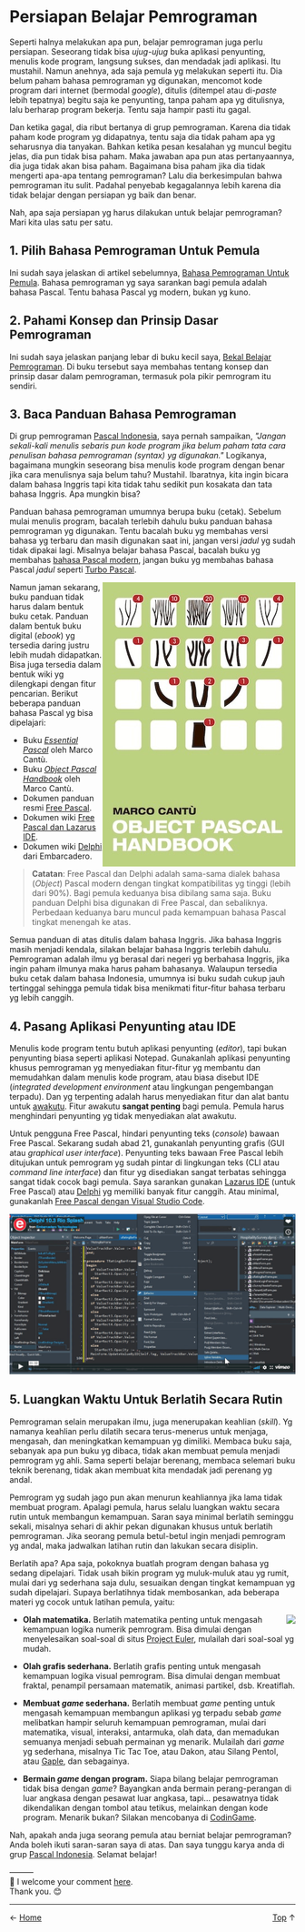 # Persiapan Belajar Pemrograman

Seperti halnya melakukan apa pun, belajar pemrograman juga perlu persiapan. Seseorang tidak bisa *ujug-ujug* buka aplikasi penyunting, menulis kode program, langsung sukses, dan mendadak jadi aplikasi. Itu mustahil. Namun anehnya, ada saja pemula yg melakukan seperti itu. Dia belum paham bahasa pemrograman yg digunakan, mencomot kode program dari internet (bermodal *google*), ditulis (ditempel atau di-*paste* lebih tepatnya) begitu saja ke penyunting, tanpa paham apa yg ditulisnya, lalu berharap program bekerja. Tentu saja hampir pasti itu gagal.

Dan ketika gagal, dia ribut bertanya di grup pemrograman. Karena dia tidak paham kode program yg didapatnya, tentu saja dia tidak paham apa yg seharusnya dia tanyakan. Bahkan ketika pesan kesalahan yg muncul begitu jelas, dia pun tidak bisa paham. Maka jawaban apa pun atas pertanyaannya, dia juga tidak akan bisa paham. Bagaimana bisa paham jika dia tidak mengerti apa-apa tentang pemrograman? Lalu dia berkesimpulan bahwa pemrograman itu sulit. Padahal penyebab kegagalannya lebih karena dia tidak belajar dengan persiapan yg baik dan benar.

Nah, apa saja persiapan yg harus dilakukan untuk belajar pemrograman? Mari kita ulas satu per satu.

## 1. Pilih Bahasa Pemrograman Untuk Pemula

Ini sudah saya jelaskan di artikel sebelumnya, [Bahasa Pemrograman Untuk Pemula][12]. Bahasa pemrograman yg saya sarankan bagi pemula adalah bahasa Pascal. Tentu bahasa Pascal yg modern, bukan yg kuno.

## 2. Pahami Konsep dan Prinsip Dasar Pemrograman

Ini sudah saya jelaskan panjang lebar di buku kecil saya, [Bekal Belajar Pemrograman][13]. Di buku tersebut saya membahas tentang konsep dan prinsip dasar dalam pemrograman, termasuk pola pikir pemrogram itu sendiri.

## 3. Baca Panduan Bahasa Pemrograman

Di grup pemrograman [Pascal Indonesia][1], saya pernah sampaikan, *"Jangan sekali-kali menulis sebaris pun kode program jika belum paham tata cara penulisan bahasa pemrograman (syntax) yg digunakan."* Logikanya, bagaimana mungkin seseorang bisa menulis kode program dengan benar jika cara menulisnya saja belum tahu? Mustahil. Ibaratnya, kita ingin bicara dalam bahasa Inggris tapi kita tidak tahu sedikit pun kosakata dan tata bahasa Inggris. Apa mungkin bisa?

Panduan bahasa pemrograman umumnya berupa buku (cetak). Sebelum mulai menulis program, bacalah terlebih dahulu buku panduan bahasa pemrograman yg digunakan. Tentu bacalah buku yg membahas versi bahasa yg terbaru dan masih digunakan saat ini, jangan versi *jadul* yg sudah tidak dipakai lagi. Misalnya belajar bahasa Pascal, bacalah buku yg membahas [bahasa Pascal modern][2], jangan buku yg membahas bahasa Pascal *jadul* seperti [Turbo Pascal][3].

<img align="right" src="img/delphi_handbook.jpg">

Namun jaman sekarang, buku panduan tidak harus dalam bentuk buku cetak. Panduan dalam bentuk buku digital (*ebook*) yg tersedia daring justru lebih mudah didapatkan. Bisa juga tersedia dalam bentuk wiki yg dilengkapi dengan fitur pencarian. Berikut beberapa panduan bahasa Pascal yg bisa dipelajari:

* Buku [*Essential Pascal*][6] oleh Marco Cantù.
* Buku [*Object Pascal Handbook*][7] oleh Marco Cantù.
* Dokumen panduan resmi [Free Pascal][4].
* Dokumen wiki [Free Pascal dan Lazarus IDE][5].
* Dokumen wiki [Delphi][8] dari Embarcadero.

> **Catatan**: Free Pascal dan Delphi adalah sama-sama dialek bahasa (*Object*) Pascal modern dengan tingkat kompatibilitas yg tinggi (lebih dari 90%). Bagi pemula keduanya bisa dibilang sama saja. Buku panduan Delphi bisa digunakan di Free Pascal, dan sebaliknya. Perbedaan keduanya baru muncul pada kemampuan bahasa Pascal tingkat menengah ke atas.

Semua panduan di atas ditulis dalam bahasa Inggris. Jika bahasa Inggris masih menjadi kendala, silakan belajar bahasa Inggris terlebih dahulu. Pemrograman adalah ilmu yg berasal dari negeri yg berbahasa Inggris, jika ingin paham ilmunya maka harus paham bahasanya. Walaupun tersedia buku cetak dalam bahasa Indonesia, umumnya isi buku sudah cukup jauh tertinggal sehingga pemula tidak bisa menikmati fitur-fitur bahasa terbaru yg lebih canggih.

## 4. Pasang Aplikasi Penyunting atau IDE

Menulis kode program tentu butuh aplikasi penyunting (*editor*), tapi bukan penyunting biasa seperti aplikasi Notepad. Gunakanlah aplikasi penyunting khusus pemrograman yg menyediakan fitur-fitur yg membantu dan memudahkan dalam menulis kode program, atau biasa disebut IDE (*integrated development environment* atau lingkungan pengembangan terpadu). Dan yg terpenting adalah harus menyediakan fitur dan alat bantu untuk [awakutu][9]. Fitur awakutu **sangat penting** bagi pemula. Pemula harus menghindari penyunting yg tidak menyediakan alat awakutu.

Untuk pengguna Free Pascal, hindari penyunting teks (*console*) bawaan Free Pascal. Sekarang sudah abad 21, gunakanlah penyunting grafis (GUI atau *graphical user interface*). Penyunting teks bawaan Free Pascal lebih ditujukan untuk pemrogram yg sudah pintar di lingkungan teks (CLI atau *command line interface*) dan fitur yg disediakan sangat terbatas sehingga sangat tidak cocok bagi pemula. Saya sarankan gunakan [Lazarus IDE][10] (untuk Free Pascal) atau [Delphi][14] yg memiliki banyak fitur canggih. Atau minimal, gunakanlah [Free Pascal dengan Visual Studio Code][11].

[![Delphi demo video.](img/delphi_rio_thumb.png)](https://player.vimeo.com/video/300656745)

## 5. Luangkan Waktu Untuk Berlatih Secara Rutin

Pemrograman selain merupakan ilmu, juga menerupakan keahlian (*skill*). Yg namanya keahlian perlu dilatih secara terus-menerus untuk menjaga, mengasah, dan meningkatkan kemampuan yg dimiliki. Membaca buku saja, sebanyak apa pun buku yg dibaca, tidak akan membuat pemula menjadi pemrogram yg ahli. Sama seperti belajar berenang, membaca selemari buku teknik berenang, tidak akan membuat kita mendadak jadi perenang yg andal.

Pemrogram yg sudah jago pun akan menurun keahliannya jika lama tidak membuat program. Apalagi pemula, harus selalu luangkan waktu secara rutin untuk membangun kemampuan. Saran saya minimal berlatih seminggu sekali, misalnya sehari di akhir pekan digunakan khusus untuk berlatih pemrograman. Jika seorang pemula betul-betul ingin menjadi pemrogram yg andal, maka jadwalkan latihan rutin dan lakukan secara disiplin.

Berlatih apa? Apa saja, pokoknya buatlah program dengan bahasa yg sedang dipelajari. Tidak usah bikin program yg muluk-muluk atau yg rumit, mulai dari yg sederhana saja dulu, sesuaikan dengan tingkat kemampuan yg sudah dipelajari. Supaya berlatihnya tidak membosankan, ada beberapa materi yg cocok untuk latihan pemula, yaitu:

<img align="right" src="https://raw.githubusercontent.com/git-bee/gaple/master/gaple.gif">

* **Olah matematika.** Berlatih matematika penting untuk mengasah kemampuan logika numerik pemrogram. Bisa dimulai dengan menyelesaikan soal-soal di situs [Project Euler][15], mulailah dari soal-soal yg mudah.

* **Olah grafis sederhana.** Berlatih grafis penting untuk mengasah kemampuan logika visual pemrogram. Bisa dimulai dengan membuat fraktal, penampil persamaan matematik, animasi partikel, dsb. Kreatiflah.

* **Membuat *game* sederhana.** Berlatih membuat *game* penting untuk mengasah kemampuan membangun aplikasi yg terpadu sebab *game* melibatkan hampir seluruh kemampuan pemrograman, mulai dari matematika, visual, interaksi, antarmuka, olah data, dan memadukan semuanya menjadi sebuah permainan yg menarik. Mulailah dari *game* yg sederhana, misalnya Tic Tac Toe, atau Dakon, atau Silang Pentol, atau [Gaple][16], dan sebagainya.

* **Bermain *game* dengan program.** Siapa bilang belajar pemrograman tidak bisa dengan *game*? Bayangkan anda bermain perang-perangan di luar angkasa dengan pesawat luar angkasa, tapi... pesawatnya tidak dikendalikan dengan tombol atau tetikus, melainkan dengan kode program. Menarik bukan? Silakan mencobanya di [CodinGame][17].

Nah, apakah anda juga seorang pemula atau berniat belajar pemrograman? Anda boleh ikuti saran-saran saya di atas. Dan saya tunggu karya anda di grup [Pascal Indonesia][1]. Selamat belajar!

———  
💬 I welcome your comment [here](https://github.com/pakLebah/paklebah.github.io/issues/8).  
Thank you. 😊

---
<span style="float: left">← [Home](index.md)</span> <span style="float: right">[Top](#top) ↑</span>

[1]: https://www.facebook.com/groups/pascal.id/
[2]: https://pak.lebah.web.id/pascal5.html
[3]: https://pak.lebah.web.id/saynototp.html
[4]: https://freepascal.org/docs.html
[5]: http://wiki.freepascal.org
[6]: http://www.marcocantu.com/epascal/
[7]: http://forms.embarcadero.com/sDownloadMarcoseBook
[8]: http://docwiki.embarcadero.com/RADStudio/Rio/en/Main_Page
[9]: https://paklebah.github.io/mengenal-awakutu.html
[10]: https://www.lazarus-ide.org/
[11]: https://paklebah.github.io/fpc-dan-vscode.html
[12]: https://paklebah.github.io/bahasa-pemrograman-pemula.html
[13]: https://pak.lebah.web.id/ebook/pascal.id_kulgram1.pdf
[14]: https://www.embarcadero.com/products/delphi
[15]: https://projecteuler.net/archives
[16]: https://github.com/git-bee/gaple
[17]: https://www.codingame.com/
